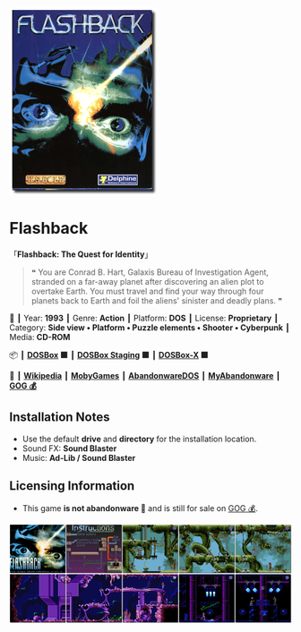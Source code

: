 ![](Thumbnail.png "application-thumbnail")

# Flashback

「**Flashback: The Quest for Identity**」

> ❝ You are Conrad B. Hart, Galaxis Bureau of Investigation Agent, stranded on a far-away planet after discovering an alien plot to overtake Earth. You must travel and find your way through four planets back to Earth and foil the aliens' sinister and deadly plans. ❞
>

📌 ┃ Year: **1993** ┃ Genre: **Action** ┃ Platform: **DOS** ┃ License: **Proprietary** ┃ Category: **Side view • Platform • Puzzle elements • Shooter • Cyberpunk** ┃ Media: **CD-ROM** 

📦 ┃ **[DOSBox](https://www.dosbox.com/) 🟩** ┃ **[DOSBox Staging](https://dosbox-staging.github.io/) 🟩** ┃ **[DOSBox-X](https://dosbox-x.com/) 🟩** 

📎 ┃ **[Wikipedia](https://en.wikipedia.org/wiki/Flashback_(1992_video_game))** ┃ **[MobyGames](https://www.mobygames.com/game/555/flashback-the-quest-for-identity/)** ┃ **[AbandonwareDOS](https://www.abandonwaredos.com/abandonware-game.php?abandonware=Flashback%3A+The+Quest+for+Identity&gid=1501)** ┃ **[MyAbandonware](https://www.myabandonware.com/game/flashback-the-quest-for-identity-1lr)** ┃ **[GOG 💰](https://www.gog.com/en/game/flashback)** 

## Installation Notes
- Use the default **drive** and **directory** for the installation location.
- Sound FX: **Sound Blaster**
- Music: **Ad-Lib / Sound Blaster**

## Licensing Information
- This game **is not abandonware 🚫** and is still for sale on [GOG 💰](https://www.gog.com/en/game/flashback).

![](Montage.png "Flashback")

